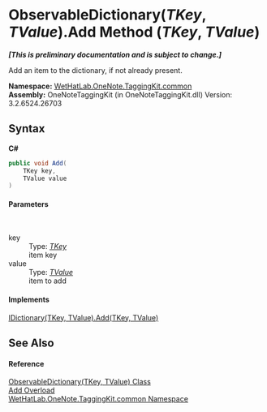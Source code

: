 # ObservableDictionary(*TKey*, *TValue*).Add Method (*TKey*, *TValue*)
 _**\[This is preliminary documentation and is subject to change.\]**_

Add an item to the dictionary, if not already present.

**Namespace:**&nbsp;<a href="bcdbab9c-63d1-48a4-6937-af53fb8d9a55">WetHatLab.OneNote.TaggingKit.common</a><br />**Assembly:**&nbsp;OneNoteTaggingKit (in OneNoteTaggingKit.dll) Version: 3.2.6524.26703

## Syntax

**C#**<br />
``` C#
public void Add(
	TKey key,
	TValue value
)
```


#### Parameters
&nbsp;<dl><dt>key</dt><dd>Type: <a href="b95e4b9e-1bee-ddc0-1db7-61a35069e23a">*TKey*</a><br />item key</dd><dt>value</dt><dd>Type: <a href="b95e4b9e-1bee-ddc0-1db7-61a35069e23a">*TValue*</a><br />item to add</dd></dl>

#### Implements
<a href="http://msdn2.microsoft.com/en-us/library/cy7xta5e" target="_blank">IDictionary(TKey, TValue).Add(TKey, TValue)</a><br />

## See Also


#### Reference
<a href="b95e4b9e-1bee-ddc0-1db7-61a35069e23a">ObservableDictionary(TKey, TValue) Class</a><br /><a href="0371736e-2d92-f6b8-b3dc-26e0d5e20b9b">Add Overload</a><br /><a href="bcdbab9c-63d1-48a4-6937-af53fb8d9a55">WetHatLab.OneNote.TaggingKit.common Namespace</a><br />